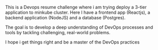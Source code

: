 This is a Devops resume challenge where i am trying deploy a 3-tier application to minkube cluster. Here I have a frontend app (Reactjs), a backend application (NodeJS) and a database (Postgres).

The goal is to develop a deep understanding of DevOps processes and tools by tackling challenging, real-world problems.

I hope i get things right and be a master of the DevOps practices